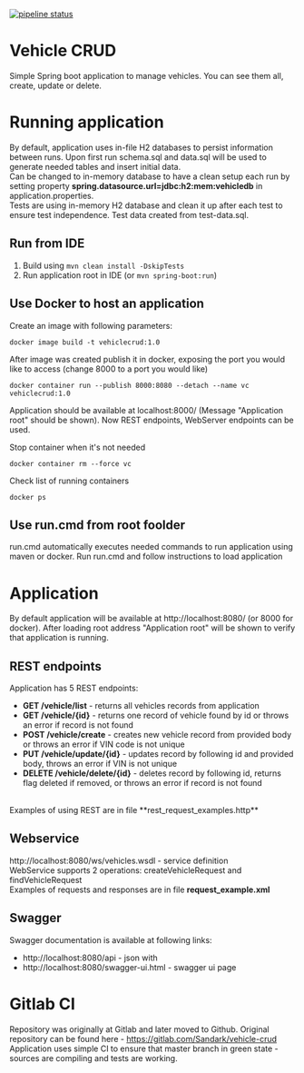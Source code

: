 [![pipeline status](https://gitlab.com/Sandark/vehicle-crud/badges/master/pipeline.svg)](https://gitlab.com/Sandark/vehicle-crud/-/commits/master)

# Vehicle CRUD
Simple Spring boot application to manage vehicles. You can see them all, create, update or delete.
# Running application
By default, application uses in-file H2 databases to persist information between runs. Upon first run schema.sql and data.sql will be used to generate needed tables and insert initial data.<br>
Can be changed to in-memory database to have a clean setup each run by setting property **spring.datasource.url=jdbc:h2:mem:vehicledb** in application.properties.<br>
Tests are using in-memory H2 database and clean it up after each test to ensure test independence. Test data created from test-data.sql.
## Run from IDE
1.  Build using `mvn clean install -DskipTests`
2.  Run application root in IDE (or `mvn spring-boot:run`)

## Use Docker to host an application

Create an image with following parameters:<br>

```
docker image build -t vehiclecrud:1.0
```
<p>
After image was created publish it in docker, exposing the port you would like to access (change 8000 to a port you would like)<br>

```
docker container run --publish 8000:8080 --detach --name vc vehiclecrud:1.0
```
<p>
Application should be available at localhost:8000/ (Message "Application root" should be shown). Now REST endpoints, WebServer endpoints can be used. 
<p>
Stop container when it's not needed<br>

```
docker container rm --force vc
```
<p>
Check list of running containers<br>

```
docker ps
```

## Use run.cmd from root foolder
run.cmd automatically executes needed commands to run application using maven or docker. Run run.cmd and follow instructions to load application

# Application
By default application will be available at http://localhost:8080/ (or 8000 for docker). 
After loading root address "Application root" will be shown to verify that application is running.

## REST endpoints
Application has 5 REST endpoints:
*  **GET /vehicle/list** - returns all vehicles records from application
*  **GET /vehicle/{id}** - returns one record of vehicle found by id or throws an error if record is not found
*  **POST /vehicle/create** - creates new vehicle record from provided body or throws an error if VIN code is not unique
*  **PUT /vehicle/update/{id}** - updates record by following id and provided body, throws an error if VIN is not unique
*  **DELETE /vehicle/delete/{id}** - deletes record by following id, returns flag deleted if removed, or throws an error if record is not found
<br>
Examples of using REST are in file **rest_request_examples.http**

## Webservice
http://localhost:8080/ws/vehicles.wsdl - service definition<br>
WebService supports 2 operations: createVehicleRequest and findVehicleRequest<br>
Examples of requests and responses are in file **request_example.xml**

## Swagger
Swagger documentation is available at following links:
* http://localhost:8080/api - json with 
* http://localhost:8080/swagger-ui.html - swagger ui page

# Gitlab CI
Repository was originally at Gitlab and later moved to Github. 
Original repository can be found here - https://gitlab.com/Sandark/vehicle-crud
Application uses simple CI to ensure that master branch in green state - sources are compiling and tests are working.
